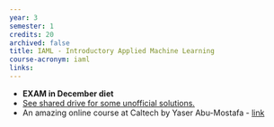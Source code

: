 ```yaml
---
year: 3
semester: 1
credits: 20
archived: false
title: IAML - Introductory Applied Machine Learning
course-acronym: iaml
links:
---
```


- **EXAM in December diet**
- <u>See shared drive for some unofficial solutions.</u>
- An amazing online course at Caltech by Yaser Abu-Mostafa - [link](http://work.caltech.edu/previous.html)
